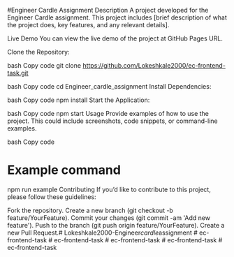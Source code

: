 #Engineer Cardle Assignment
Description
A project developed for the Engineer Cardle assignment. This project includes [brief description of what the project does, key features, and any relevant details].

Live Demo
You can view the live demo of the project at GitHub Pages URL.



Clone the Repository:

bash
Copy code
git clone https://github.com/Lokeshkale2000/ec-frontend-task.git

bash
Copy code
cd Engineer_cardle_assignment
Install Dependencies:

bash
Copy code
npm install
Start the Application:

bash
Copy code
npm start
Usage
Provide examples of how to use the project. This could include screenshots, code snippets, or command-line examples.

bash
Copy code
# Example command
npm run example
Contributing
If you’d like to contribute to this project, please follow these guidelines:

Fork the repository.
Create a new branch (git checkout -b feature/YourFeature).
Commit your changes (git commit -am 'Add new feature').
Push to the branch (git push origin feature/YourFeature).
Create a new Pull Request.#   L o k e s h k a l e 2 0 0 0 - E n g i n e e r _ c a r d l e _ a s s i g n m e n t 
 
 #   e c - f r o n t e n d - t a s k  
 #   e c - f r o n t e n d - t a s k  
 #   e c - f r o n t e n d - t a s k  
 #   e c - f r o n t e n d - t a s k  
 #   e c - f r o n t e n d - t a s k  
 